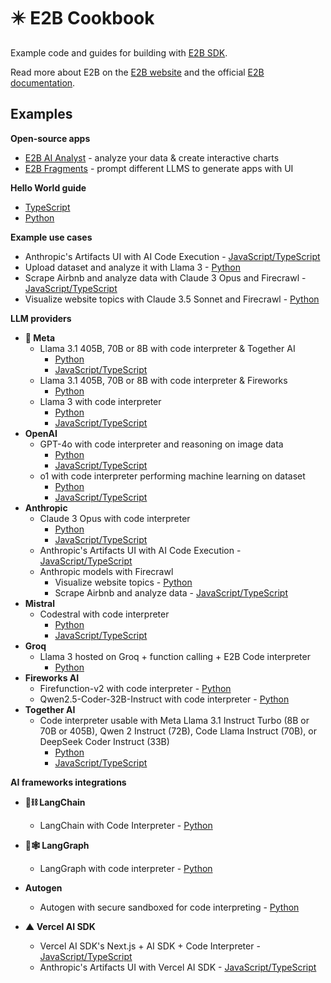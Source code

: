 # ✴️ E2B Cookbook
Example code and guides for building with [E2B SDK](https://github.com/e2b-dev/e2b).

Read more about E2B on the [E2B website](https://e2b.dev) and the official [E2B documentation](https://e2b.dev/docs).

## Examples

**Open-source apps**
- [E2B AI Analyst](https://github.com/e2b-dev/ai-analyst) - analyze your data & create interactive charts
- [E2B Fragments](https://github.com/e2b-dev/fragments) - prompt different LLMS to generate apps with UI


**Hello World guide**
- [TypeScript](https://github.com/e2b-dev/e2b-cookbook/tree/main/examples/hello-world-js)
- [Python](https://github.com/e2b-dev/e2b-cookbook/tree/main/examples/hello-world-python)

**Example use cases**
  - Anthropic's Artifacts UI with AI Code Execution - [JavaScript/TypeScript](https://github.com/e2b-dev/e2b-cookbook/tree/main/examples/anthropic-power-artifacts)
  - Upload dataset and analyze it with Llama 3 - [Python](https://github.com/e2b-dev/e2b-cookbook/tree/main/examples/upload-dataset-code-interpreter)
  - Scrape Airbnb and analyze data with Claude 3 Opus and Firecrawl - [JavaScript/TypeScript](https://github.com/e2b-dev/e2b-cookbook/tree/main/examples/scrape-and-analyze-airbnb-data-with-firecrawl)
  - Visualize website topics with Claude 3.5 Sonnet and Firecrawl - [Python](https://github.com/e2b-dev/e2b-cookbook/tree/main/examples/claude-visualize-website-topics)

**LLM providers**
  - **🦙  Meta**
    - Llama 3.1 405B, 70B or 8B with code interpreter & Together AI
      - [Python](https://github.com/e2b-dev/e2b-cookbook/tree/main/examples/together-ai-with-code-interpreting/together-ai-code-interpreter-python)
      - [JavaScript/TypeScript](https://github.com/e2b-dev/e2b-cookbook/tree/main/examples/together-ai-with-code-interpreting/together-ai-code-interpreter-js)
    - Llama 3.1 405B, 70B or 8B with code interpreter & Fireworks
      - [Python](https://github.com/e2b-dev/e2b-cookbook/blob/fireworks/examples/fireworks-code-interpreter-python/llama_3.1_code_interpreter.ipynb)
    - Llama 3 with code interpreter
      - [Python](https://github.com/e2b-dev/e2b-cookbook/tree/main/examples/llama-3-code-interpreter-python)
      - [JavaScript/TypeScript](https://github.com/e2b-dev/e2b-cookbook/tree/main/examples/llama-3-code-interpreter-js)
  - **OpenAI**
    - GPT-4o with code interpreter and reasoning on image data
      - [Python](https://github.com/e2b-dev/e2b-cookbook/blob/main/examples/gpt-4o-code-interpreter/gpt_4o.ipynb)
      - [JavaScript/TypeScript](https://github.com/e2b-dev/e2b-cookbook/tree/main/examples/gpt-4o-code-interpreter-js)
    - o1 with code interpreter performing machine learning on dataset
      - [Python](https://github.com/e2b-dev/e2b-cookbook/blob/main/examples/o1-code-interpreter-python/o1.ipynb)
      - [JavaScript/TypeScript](https://github.com/e2b-dev/e2b-cookbook/blob/main/examples/o1-code-interpreter-js)
  - **Anthropic**
    - Claude 3 Opus with code interpreter
      - [Python](https://github.com/e2b-dev/e2b-cookbook/tree/main/examples/claude-code-interpreter-python)
      - [JavaScript/TypeScript](https://github.com/e2b-dev/e2b-cookbook/tree/main/examples/claude-code-interpreter-js)
    - Anthropic's Artifacts UI with AI Code Execution - [JavaScript/TypeScript](https://github.com/e2b-dev/e2b-cookbook/tree/main/examples/anthropic-power-artifacts)
    - Anthropic models with Firecrawl
      - Visualize website topics - [Python](https://github.com/e2b-dev/e2b-cookbook/tree/main/examples/claude-visualize-website-topics)
      - Scrape Airbnb and analyze data - [JavaScript/TypeScript](https://github.com/e2b-dev/e2b-cookbook/tree/main/examples/scrape-and-analyze-airbnb-data-with-firecrawl)
  - **Mistral**
    - Codestral with code interpreter
      - [Python](https://github.com/e2b-dev/e2b-cookbook/tree/main/examples/codestral-code-interpreter-python)
      - [JavaScript/TypeScript](https://github.com/e2b-dev/e2b-cookbook/tree/main/examples/codestral-code-interpreter-js)
  -   **Groq**
        - Llama 3 hosted on Groq + function calling + E2B Code interpreter
          - [Python](https://github.com/e2b-dev/e2b-cookbook/blob/main/examples/llama-3-code-interpreter-python/llama_3_code_interpreter_groq.ipynb)
  - **Fireworks AI**
    - Firefunction-v2 with code interpreter - [Python](https://github.com/e2b-dev/e2b-cookbook/tree/main/examples/fireworks-code-interpreter-python)
    - Qwen2.5-Coder-32B-Instruct with code interpreter - [Python](https://github.com/e2b-dev/e2b-cookbook/blob/main/examples/fireworks-code-interpreter-python/qwen_code_interpreter.ipynb)
  - **Together AI**
      - Code interpreter usable with Meta Llama 3.1 Instruct Turbo (8B or 70B or 405B), Qwen 2 Instruct (72B), Code Llama Instruct (70B), or DeepSeek Coder Instruct (33B)
        - [Python](https://github.com/e2b-dev/e2b-cookbook/tree/main/examples/together-ai-with-code-interpreting/together-ai-code-interpreter-python)
        - [JavaScript/TypeScript](https://github.com/e2b-dev/e2b-cookbook/tree/main/examples/together-ai-with-code-interpreting/together-ai-code-interpreter-js)
  

**AI frameworks integrations**
  - **🦜⛓️ LangChain**
    - LangChain with Code Interpreter - [Python](https://github.com/e2b-dev/e2b-cookbook/tree/main/examples/langchain-python)

  - **🦜🕸️ LangGraph**
    - LangGraph with code interpreter - [Python](https://github.com/e2b-dev/e2b-cookbook/tree/main/examples/langgraph-python)

  - **Autogen**
    - Autogen with secure sandboxed for code interpreting - [Python](https://github.com/e2b-dev/e2b-cookbook/tree/main/examples/e2b_autogen)

  - **▲ Vercel AI SDK**
    - Vercel AI SDK's Next.js + AI SDK + Code Interpreter - [JavaScript/TypeScript](https://github.com/e2b-dev/e2b-cookbook/tree/main/examples/nextjs-code-interpreter)
    -  Anthropic's Artifacts UI with Vercel AI SDK - [JavaScript/TypeScript](https://github.com/e2b-dev/e2b-cookbook/tree/main/examples/anthropic-power-artifacts)
